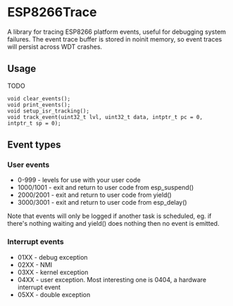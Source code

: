 # ESP8266Trace

A library for tracing ESP8266 platform events, useful for debugging system failures.  The event trace buffer is stored in noinit memory, so event traces will persist across WDT crashes.


## Usage

TODO
```
void clear_events();
void print_events();
void setup_isr_tracking();
void track_event(uint32_t lvl, uint32_t data, intptr_t pc = 0, intptr_t sp = 0);
```

## Event types

### User events

- 0-999 - levels for use with your user code
- 1000/1001 - exit and return to user code from esp_suspend()
- 2000/2001 - exit and return to user code from yield()
- 3000/3001 - exit and return to user code from esp_delay()

Note that events will only be logged if another task is scheduled, eg. if there's nothing waiting and yield() does nothing then no event is emitted.

### Interrupt events

- 01XX - debug exception
- 02XX - NMI
- 03XX - kernel exception
- 04XX - user exception.  Most interesting one is 0404, a hardware interrupt event
- 05XX - double exception

